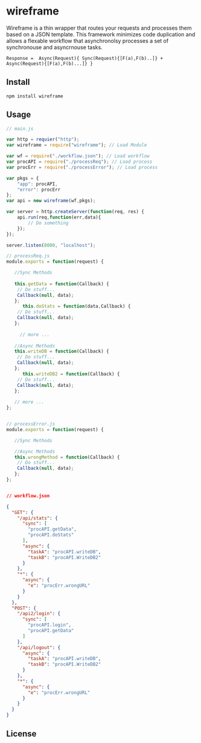 # wireframe

Wireframe is a thin wrapper that routes your requests and processes them based on a JSON template. This framework minimizes code duplication and allows a flexable workflow that asynchronolsy processes a set of synchronouse and asyncrnouse tasks. 

```
Response =  Async(Request){ Sync(Request){[F(a),F(b)..]} + Async(Request){[F(a),F(b)...]} }
```

## Install

```Shell
npm install wireframe
```


## Usage


```JavaScript
// main.js

var http = requier("http");
var wireframe = require("wireframe"); // Load Module

var wf = require("./workflow.json"); // Load workflow
var procAPI = require("./processReq"); // Load process
var procErr = require("./processError"); // Load process

var pkgs = {
	"app": procAPI,
	"error": procErr
};
var api = new wireframe(wf,pkgs);

var server = http.createServer(function(req, res) {
	api.run(req,function(err,data){
		// Do something
	});
});

server.listen(8080, "localhost");
```

```JavaScript
// processReq.js
module.exports = function(request) {

   //Sync Methods
   
   this.getData = function(Callback) {
   	// Do stuff... 
   	Callback(null, data);
   };
      this.doStats = function(data,Callback) {
   	// Do stuff... 
   	Callback(null, data);
   };
   
     // more ...
   
   //Async Methods
   this.writeDB = function(Callback) {
   	// Do stuff... 
   	Callback(null, data);
   };
      this.writeDB2 = function(Callback) {
   	// Do stuff... 
   	Callback(null, data);
   };
   
   // more ...
};


// processError.js
module.exports = function(request) {

   //Sync Methods

   //Async Methods
   this.wrongMethod = function(Callback) {
   	// Do stuff... 
   	Callback(null, data);
   };
};



```


```JSON
// workflow.json

{
  "GET": {
    "/api/stats": {
      "sync": [
        "procAPI.getData",
        "procAPI.doStats"
      ],
      "async": {
        "taskA": "procAPI.writeDB",
        "taskB": "procAPI.WriteDB2"
      }
    },
    "*": {
      "async": {
        "e": "procErr.wrongURL"
      }
    }
  },
  "POST": {
    "/api2/login": {
      "sync": [
        "procAPI.login",
        "procAPI.getData"
      ]
    },
    "/api/logout": {
      "async": {
        "taskA": "procAPI.writeDB",
        "taskB": "procAPI.WriteDB2"
      }
    },
    "*": {
      "async": {
        "e": "procErr.wrongURL"
      }
    }
  }
}
```

## License
